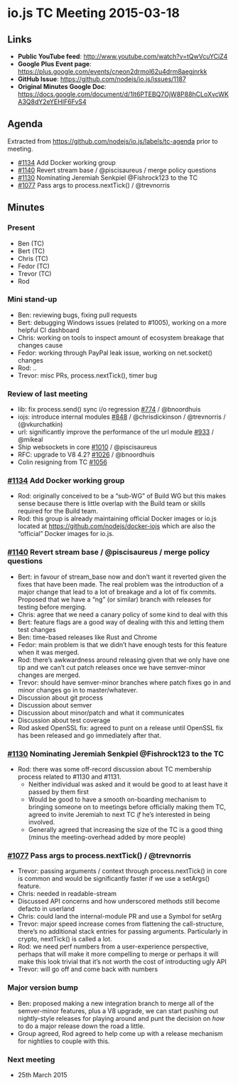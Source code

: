 # io.js TC Meeting 2015-03-18

## Links

* **Public YouTube feed**: <http://www.youtube.com/watch?v=tQwVcuYCiZ4>
* **Google Plus Event page**: <https://plus.google.com/events/cneon2drmol62u4drm8aegjnrkk>
* **GitHub Issue**: <https://github.com/nodejs/io.js/issues/1187>
* **Original Minutes Google Doc**: <https://docs.google.com/document/d/1It6PTEBQ7OjW8P88hCLoXvcWKA3Q8dY2eYEHIF6FvS4>

## Agenda

Extracted from <https://github.com/nodejs/io.js/labels/tc-agenda> prior to meeting.

* [#1134](https://github.com/nodejs/io.js/pull/1134) Add Docker working group
* [#1140](https://github.com/nodejs/io.js/pull/1140) Revert stream base / @piscisaureus / merge policy questions
* [#1130](https://github.com/nodejs/io.js/pull/1130) Nominating Jeremiah Senkpiel @Fishrock123 to the TC
* [#1077](https://github.com/nodejs/io.js/pull/1077) Pass args to process.nextTick() / @trevnorris

## Minutes

### Present

* Ben (TC)
* Bert (TC)
* Chris (TC)
* Fedor (TC)
* Trevor (TC)
* Rod

### Mini stand-up

* Ben: reviewing bugs, fixing pull requests
* Bert: debugging Windows issues (related to #1005), working on a more helpful CI dashboard
* Chris: working on tools to inspect amount of ecosystem breakage that changes cause
* Fedor: working through PayPal leak issue, working on net.socket() changes
* Rod: ..
* Trevor: misc PRs, process.nextTick(), timer bug

### Review of last meeting

* lib: fix process.send() sync i/o regression [#774](https://github.com/nodejs/io.js/issues/774) / @bnoordhuis
* iojs: introduce internal modules [#848](https://github.com/nodejs/io.js/issues/848) / @chrisdickinson / @trevnorris / (@vkurchatkin)
* url: significantly improve the performance of the url module [#933](https://github.com/nodejs/io.js/issues/933) / @mikeal
* Ship websockets in core [#1010](https://github.com/nodejs/io.js/issues/1010) / @piscisaureus
* RFC: upgrade to V8 4.2? [#1026](https://github.com/nodejs/io.js/issues/1026) / @bnoordhuis
* Colin resigning from TC [#1056](https://github.com/nodejs/io.js/pull/1056)

### [#1134](https://github.com/nodejs/io.js/pull/1134) Add Docker working group

* Rod: originally conceived to be a “sub-WG” of Build WG but this makes sense because there is little overlap with the Build team or skills required for the Build team.
* Rod: this group is already maintaining official Docker images or io.js located at <https://github.com/nodejs/docker-iojs> which are also the “official” Docker images for io.js.

### [#1140](https://github.com/nodejs/io.js/pull/1140) Revert stream base / @piscisaureus / merge policy questions

* Bert: in favour of stream_base now and don’t want it reverted given the fixes that have been made. The real problem was the introduction of a major change that lead to a lot of breakage and a lot of fix commits. Proposed that we have a “ng” (or similar) branch with releases for testing before merging.
* Chris: agree that we need a canary policy of some kind to deal with this
* Bert: feature flags are a good way of dealing with this and letting them test changes
* Ben: time-based releases like Rust and Chrome
* Fedor: main problem is that we didn’t have enough tests for this feature when it was merged.
* Rod: there’s awkwardness around releasing given that we only have one tip and we can’t cut patch releases once we have semver-minor changes are merged.
* Trevor: should have semver-minor branches where patch fixes go in and minor changes go in to master/whatever.
* Discussion about git process
* Discussion about semver
* Discussion about minor/patch and what it communicates
* Discussion about test coverage
* Rod asked OpenSSL fix: agreed to punt on a release until OpenSSL fix has been released and go immediately after that.

### [#1130](https://github.com/nodejs/io.js/pull/1130) Nominating Jeremiah Senkpiel @Fishrock123 to the TC

* Rod: there was some off-record discussion about TC membership process related to #1130 and #1131.
  * Neither individual was asked and it would be good to at least have it passed by them first
  * Would be good to have a smooth on-boarding mechanism to bringing someone on to meetings before officially making them TC, agreed to invite Jeremiah to next TC _if_ he’s interested in being involved.
  * Generally agreed that increasing the size of the TC is a good thing (minus the meeting-overhead added by more people)

### [#1077](https://github.com/nodejs/io.js/pull/1077) Pass args to process.nextTick() / @trevnorris

* Trevor: passing arguments / context through process.nextTick() in core is common and would be significantly faster if we use a setArgs() feature.
* Chris: needed in readable-stream
* Discussed API concerns and how underscored methods still become defacto in userland
* Chris: could land the internal-module PR and use a Symbol for setArg
* Trevor: major speed increase comes from flattening the call-structure, there’s no additional stack entries for passing arguments. Particularly in crypto, nextTick() is called a lot.
* Rod: we need perf numbers from a user-experience perspective, perhaps that will make it more compelling to merge or perhaps it will make this look trivial that it’s not worth the cost of introducting ugly API
* Trevor: will go off and come back with numbers

### Major version bump

* Ben: proposed making a new integration branch to merge all of the semver-minor features, plus a V8 upgrade, we can start pushing out nightly-style releases for playing around and punt the decision on _how_ to do a major release down the road a little.
* Group agreed, Rod agreed to help come up with a release mechanism for nightlies to couple with this.

### Next meeting

* 25th March 2015
